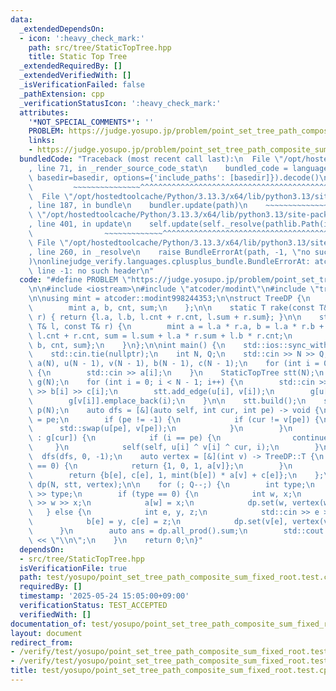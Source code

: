 ```yaml
---
data:
  _extendedDependsOn:
  - icon: ':heavy_check_mark:'
    path: src/tree/StaticTopTree.hpp
    title: Static Top Tree
  _extendedRequiredBy: []
  _extendedVerifiedWith: []
  _isVerificationFailed: false
  _pathExtension: cpp
  _verificationStatusIcon: ':heavy_check_mark:'
  attributes:
    '*NOT_SPECIAL_COMMENTS*': ''
    PROBLEM: https://judge.yosupo.jp/problem/point_set_tree_path_composite_sum_fixed_root
    links:
    - https://judge.yosupo.jp/problem/point_set_tree_path_composite_sum_fixed_root
  bundledCode: "Traceback (most recent call last):\n  File \"/opt/hostedtoolcache/Python/3.13.3/x64/lib/python3.13/site-packages/onlinejudge_verify/documentation/build.py\"\
    , line 71, in _render_source_code_stat\n    bundled_code = language.bundle(stat.path,\
    \ basedir=basedir, options={'include_paths': [basedir]}).decode()\n          \
    \         ~~~~~~~~~~~~~~~^^^^^^^^^^^^^^^^^^^^^^^^^^^^^^^^^^^^^^^^^^^^^^^^^^^^^^^^^^^^^^^^^^\n\
    \  File \"/opt/hostedtoolcache/Python/3.13.3/x64/lib/python3.13/site-packages/onlinejudge_verify/languages/cplusplus.py\"\
    , line 187, in bundle\n    bundler.update(path)\n    ~~~~~~~~~~~~~~^^^^^^\n  File\
    \ \"/opt/hostedtoolcache/Python/3.13.3/x64/lib/python3.13/site-packages/onlinejudge_verify/languages/cplusplus_bundle.py\"\
    , line 401, in update\n    self.update(self._resolve(pathlib.Path(included), included_from=path))\n\
    \                ~~~~~~~~~~~~~^^^^^^^^^^^^^^^^^^^^^^^^^^^^^^^^^^^^^^^^^^^^\n \
    \ File \"/opt/hostedtoolcache/Python/3.13.3/x64/lib/python3.13/site-packages/onlinejudge_verify/languages/cplusplus_bundle.py\"\
    , line 260, in _resolve\n    raise BundleErrorAt(path, -1, \"no such header\"\
    )\nonlinejudge_verify.languages.cplusplus_bundle.BundleErrorAt: atcoder/modint:\
    \ line -1: no such header\n"
  code: "#define PROBLEM \"https://judge.yosupo.jp/problem/point_set_tree_path_composite_sum_fixed_root\"\
    \n\n#include <iostream>\n#include \"atcoder/modint\"\n#include \"tree/StaticTopTree.hpp\"\
    \n\nusing mint = atcoder::modint998244353;\n\nstruct TreeDP {\n    struct T {\n\
    \        mint a, b, cnt, sum;\n    };\n\n    static T rake(const T& l, const T&\
    \ r) { return {l.a, l.b, l.cnt + r.cnt, l.sum + r.sum}; }\n\n    static T compress(const\
    \ T& l, const T& r) {\n        mint a = l.a * r.a, b = l.a * r.b + l.b, cnt =\
    \ l.cnt + r.cnt, sum = l.sum + l.a * r.sum + l.b * r.cnt;\n        return {a,\
    \ b, cnt, sum};\n    }\n};\n\nint main() {\n    std::ios::sync_with_stdio(false);\n\
    \    std::cin.tie(nullptr);\n    int N, Q;\n    std::cin >> N >> Q;\n    std::vector<int>\
    \ a(N), u(N - 1), v(N - 1), b(N - 1), c(N - 1);\n    for (int i = 0; i < N; i++)\
    \ {\n        std::cin >> a[i];\n    }\n    StaticTopTree stt(N);\n    std::vector<std::vector<int>>\
    \ g(N);\n    for (int i = 0; i < N - 1; i++) {\n        std::cin >> u[i] >> v[i]\
    \ >> b[i] >> c[i];\n        stt.add_edge(u[i], v[i]);\n        g[u[i]].emplace_back(i);\n\
    \        g[v[i]].emplace_back(i);\n    }\n\n    stt.build();\n    std::vector<int>\
    \ p(N);\n    auto dfs = [&](auto self, int cur, int pe) -> void {\n        p[cur]\
    \ = pe;\n        if (pe != -1) {\n            if (cur != v[pe]) {\n          \
    \      std::swap(u[pe], v[pe]);\n            }\n        }\n        for (int i\
    \ : g[cur]) {\n            if (i == pe) {\n                continue;\n       \
    \     }\n            self(self, u[i] ^ v[i] ^ cur, i);\n        }\n    };\n  \
    \  dfs(dfs, 0, -1);\n    auto vertex = [&](int v) -> TreeDP::T {\n        if (v\
    \ == 0) {\n            return {1, 0, 1, a[v]};\n        }\n        int e = p[v];\n\
    \        return {b[e], c[e], 1, mint(b[e]) * a[v] + c[e]};\n    };\n    DynamicTreeDP<TreeDP>\
    \ dp(N, stt, vertex);\n\n    for (; Q--;) {\n        int type;\n        std::cin\
    \ >> type;\n        if (type == 0) {\n            int w, x;\n            std::cin\
    \ >> w >> x;\n            a[w] = x;\n            dp.set(w, vertex(w));\n     \
    \   } else {\n            int e, y, z;\n            std::cin >> e >> y >> z;\n\
    \            b[e] = y, c[e] = z;\n            dp.set(v[e], vertex(v[e]));\n  \
    \      }\n        auto ans = dp.all_prod().sum;\n        std::cout << ans.val()\
    \ << \"\\n\";\n    }\n    return 0;\n}"
  dependsOn:
  - src/tree/StaticTopTree.hpp
  isVerificationFile: true
  path: test/yosupo/point_set_tree_path_composite_sum_fixed_root.test.cpp
  requiredBy: []
  timestamp: '2025-05-24 15:05:00+09:00'
  verificationStatus: TEST_ACCEPTED
  verifiedWith: []
documentation_of: test/yosupo/point_set_tree_path_composite_sum_fixed_root.test.cpp
layout: document
redirect_from:
- /verify/test/yosupo/point_set_tree_path_composite_sum_fixed_root.test.cpp
- /verify/test/yosupo/point_set_tree_path_composite_sum_fixed_root.test.cpp.html
title: test/yosupo/point_set_tree_path_composite_sum_fixed_root.test.cpp
---
```

